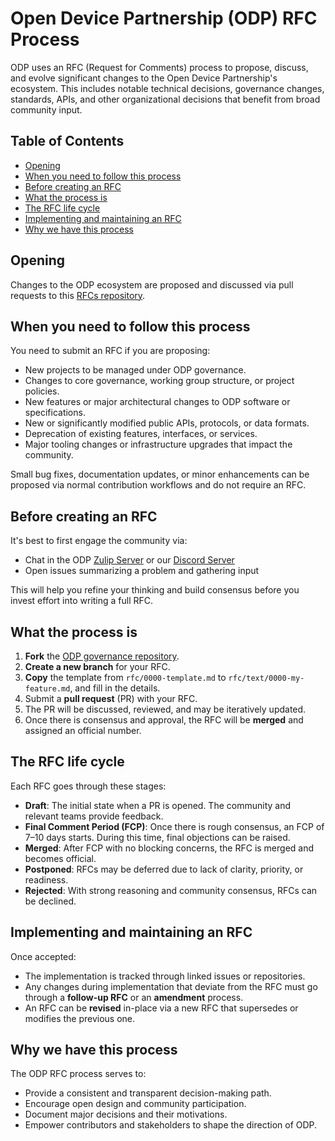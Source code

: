 # Open Device Partnership (ODP) RFC Process

ODP uses an RFC (Request for Comments) process to propose, discuss, and evolve significant changes to the Open Device Partnership's ecosystem. This includes notable technical decisions, governance changes, standards, APIs, and other organizational decisions that benefit from broad community input.

## Table of Contents

- [Opening](#opening)
- [When you need to follow this process](#when-you-need-to-follow-this-process)
- [Before creating an RFC](#before-creating-an-rfc)
- [What the process is](#what-the-process-is)
- [The RFC life cycle](#the-rfc-life-cycle)
- [Implementing and maintaining an RFC](#implementing-and-maintaining-an-rfc)
- [Why we have this process](#why-we-have-this-process)

## Opening

Changes to the ODP ecosystem are proposed and discussed via pull requests to this [RFCs repository](https://github.com/opendevicepartnership/governance/rfcs).

## When you need to follow this process

You need to submit an RFC if you are proposing:

- New projects to be managed under ODP governance.
- Changes to core governance, working group structure, or project policies.
- New features or major architectural changes to ODP software or specifications.
- New or significantly modified public APIs, protocols, or data formats.
- Deprecation of existing features, interfaces, or services.
- Major tooling changes or infrastructure upgrades that impact the community.

Small bug fixes, documentation updates, or minor enhancements can be proposed via normal contribution workflows and do not require an RFC.

## Before creating an RFC

It's best to first engage the community via:

- Chat in the ODP [Zulip Server](https://opendevicepartnership.zulipchat.com/) or our [Discord Server](https://discord.gg/cHGTwjgS)
- Open issues summarizing a problem and gathering input

This will help you refine your thinking and build consensus before you invest effort into writing a full RFC.

## What the process is

1. **Fork** the [ODP governance repository](https://github.com/opendevicepartnership/governance).
2. **Create a new branch** for your RFC.
3. **Copy** the template from `rfc/0000-template.md` to `rfc/text/0000-my-feature.md`, and fill in the details.
4. Submit a **pull request** (PR) with your RFC.
5. The PR will be discussed, reviewed, and may be iteratively updated.
6. Once there is consensus and approval, the RFC will be **merged** and assigned an official number.

## The RFC life cycle

Each RFC goes through these stages:

- **Draft**: The initial state when a PR is opened. The community and relevant teams provide feedback.
- **Final Comment Period (FCP)**: Once there is rough consensus, an FCP of 7–10 days starts. During this time, final objections can be raised.
- **Merged**: After FCP with no blocking concerns, the RFC is merged and becomes official.
- **Postponed**: RFCs may be deferred due to lack of clarity, priority, or readiness.
- **Rejected**: With strong reasoning and community consensus, RFCs can be declined.

## Implementing and maintaining an RFC

Once accepted:

- The implementation is tracked through linked issues or repositories.
- Any changes during implementation that deviate from the RFC must go through a **follow-up RFC** or an **amendment** process.
- An RFC can be **revised** in-place via a new RFC that supersedes or modifies the previous one.

## Why we have this process

The ODP RFC process serves to:

- Provide a consistent and transparent decision-making path.
- Encourage open design and community participation.
- Document major decisions and their motivations.
- Empower contributors and stakeholders to shape the direction of ODP.
